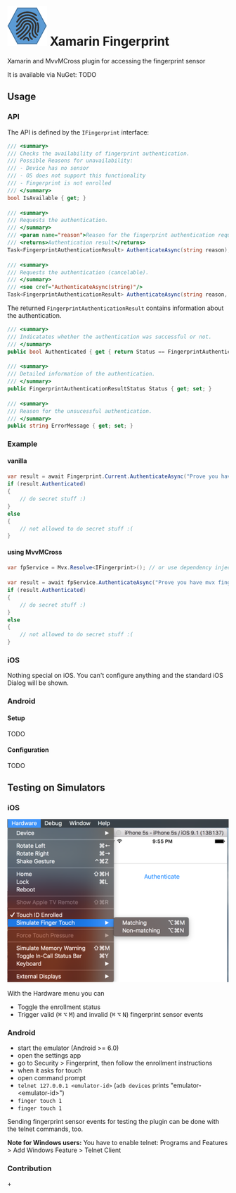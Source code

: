# <img src="doc/xamarin_fingerprint.png" width="90" height="90" /> Xamarin Fingerprint
Xamarin and MvvMCross plugin for accessing the fingerprint sensor

It is available via NuGet: TODO

## Usage
### API
The API is defined by the ```IFingerprint``` interface:

```csharp
/// <summary>
/// Checks the availability of fingerprint authentication.
/// Possible Reasons for unavailability:
/// - Device has no sensor
/// - OS does not support this functionality
/// - Fingerprint is not enrolled
/// </summary>
bool IsAvailable { get; }

/// <summary>
/// Requests the authentication.
/// </summary>
/// <param name="reason">Reason for the fingerprint authentication request. Displayed to the user.</param>
/// <returns>Authentication result</returns>
Task<FingerprintAuthenticationResult> AuthenticateAsync(string reason);

/// <summary>
/// Requests the authentication (cancelable).
/// </summary>
/// <see cref="AuthenticateAsync(string)"/>
Task<FingerprintAuthenticationResult> AuthenticateAsync(string reason, CancellationToken cancellationToken);
```

The returned ```FingerprintAuthenticationResult``` contains information about the authentication.
```csharp
/// <summary>
/// Indicatates whether the authentication was successful or not.
/// </summary>
public bool Authenticated { get { return Status == FingerprintAuthenticationResultStatus.Succeeded; } }

/// <summary>
/// Detailed information of the authentication.
/// </summary>
public FingerprintAuthenticationResultStatus Status { get; set; }

/// <summary>
/// Reason for the unsucessful authentication.
/// </summary>
public string ErrorMessage { get; set; }

```

### Example
#### vanilla
```csharp
var result = await Fingerprint.Current.AuthenticateAsync("Prove you have fingers!");
if (result.Authenticated)
{
    // do secret stuff :)
}
else
{
    // not allowed to do secret stuff :(
}
```

#### using MvvMCross
```csharp
var fpService = Mvx.Resolve<IFingerprint>(); // or use dependency injection and inject IFingerprint

var result = await fpService.AuthenticateAsync("Prove you have mvx fingers!");
if (result.Authenticated)
{
    // do secret stuff :)
}
else
{
    // not allowed to do secret stuff :(
}
```

### iOS
Nothing special on iOS. You can't configure anything and the standard iOS Dialog will be shown.

### Android
#### Setup
TODO
#### Configuration
TODO

## Testing on Simulators
### iOS
![Controlling the sensor on the iOS Simulator](doc/ios_simulator.png "Controlling the sensor on the iOS Simulator")

With the Hardware menu you can
* Toggle the enrollment status
* Trigger valid (<kbd>⌘</kbd> <kbd>⌥</kbd> <kbd>M</kbd>) and invalid (<kbd>⌘</kbd> <kbd>⌥</kbd> <kbd>N</kbd>) fingerprint sensor events

### Android
* start the emulator (Android >= 6.0)
* open the settings app
* go to Security > Fingerprint, then follow the enrollment instructions
* when it asks for touch
 * open command prompt
 * `telnet 127.0.0.1 <emulator-id>` (`adb devices` prints "emulator-&lt;emulator-id&gt;")
 * `finger touch 1`
 * `finger touch 1`

Sending fingerprint sensor events for testing the plugin can be done with the telnet commands, too.

**Note for Windows users:**
You have to enable telnet: Programs and Features > Add Windows Feature > Telnet Client

### Contribution
<i class="octicon octicon-repo-forked"></i> + <i class="octicon octicon-git-pull-request"></i>
